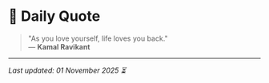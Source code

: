 # 📜 Daily Quote

> "As you love yourself, life loves you back."  
> — **Kamal Ravikant**

---

_Last updated: 01 November 2025 ⏳_
